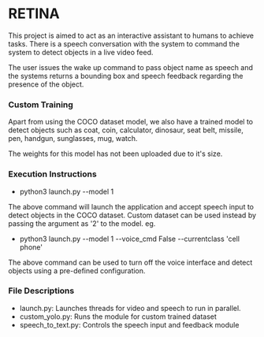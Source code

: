 # RETINA
This project is aimed to act as an interactive assistant to humans to achieve tasks. There is a speech conversation with the system to command the system to detect objects in a live video feed. 

The user issues the wake up command to pass object name as speech and the systems returns a bounding box and speech feedback regarding the presence of the object.

### Custom Training

Apart from using the COCO dataset model, we also have a trained model to detect objects such as coat,  coin, calculator, dinosaur, seat belt, missile, pen, handgun, sunglasses, mug, watch. 

The weights for this model has not been uploaded due to it's size.

### Execution Instructions

- python3 launch.py --model 1

The above command will launch the application and accept speech input to detect objects in the COCO dataset. Custom dataset can be used instead by passing the argument as '2' to the model. eg. 

-  python3 launch.py --model 1 --voice_cmd False --currentclass 'cell phone'

The above command can be used to turn off the voice interface and detect objects using a pre-defined configuration.

### File Descriptions

- launch.py: Launches threads for video and speech to run in parallel. 
- custom_yolo.py: Runs the module for custom trained dataset
- speech_to_text.py: Controls the speech input and feedback module

